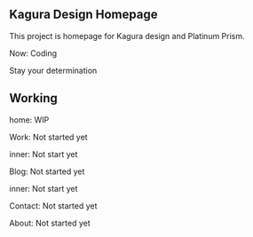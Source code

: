 ## Kagura Design Homepage

This project is homepage for Kagura design and Platinum Prism.

Now: Coding

Stay your determination

## Working

home: WIP

Work: Not started yet

inner: Not start yet

Blog: Not started yet

inner: Not start yet

Contact: Not started yet

About: Not started yet